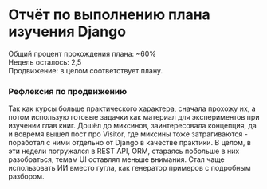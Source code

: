 ﻿# Отчёт по выполнению плана изучения Django
Общий процент прохождения плана: ~60%  
Недель осталось: 2,5  
Продвижение: в целом соответствует плану.
### Рефлексия по продвижению
Так как курсы больше практического характера, сначала прохожу их, а потом использую готовые задачки как материал для экспериментов при изучении глав книг. Дошёл до миксинов, заинтересовала концепция, да и вовремя вышел пост про Visitor, где миксины тоже затрагиваются - поработал с ними отдельно от Django в качестве практики. В целом, в эти недели погружался в REST API, ORM, стараясь побольше в них разобраться, темам UI оставлял меньше внимания. Стал чаще использовать ИИ вместо гугла, как генератор примеров с подробным разбором.
